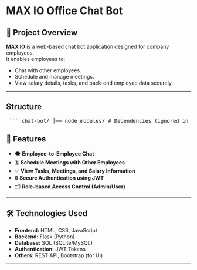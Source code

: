 # MAX IO  Office Chat Bot   

## 📌 Project Overview
**MAX IO** is a web-based chat bot application designed for company employees.  
It enables employees to:
- Chat with other employees.
- Schedule and manage meetings.
- View salary details, tasks, and back-end employee data securely.

---
## Structure 
<pre> ``` chat-bot/ │── node_modules/ # Dependencies (ignored in Git) │── public/ # Frontend files │ ├── client.js │ ├── index.html │ └── style.css │── package-lock.json │── package.json │── server.js ``` </pre>

## 🚀 Features
- 🗨️ **Employee-to-Employee Chat**
- 🗓️ **Schedule Meetings with Other Employees**
- ✅ **View Tasks, Meetings, and Salary Information**
- 🔒 **Secure Authentication using JWT**
- 🗂️ **Role-based Access Control (Admin/User)**

---

## 🛠️ Technologies Used
- **Frontend:** HTML, CSS, JavaScript  
- **Backend:** Flask (Python)  
- **Database:** SQL (SQLite/MySQL)  
- **Authentication:** JWT Tokens  
- **Others:** REST API, Bootstrap (for UI)

---


